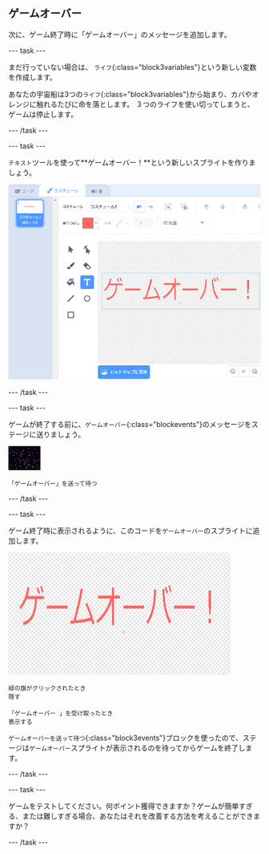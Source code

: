 ## ゲームオーバー

次に、ゲーム終了時に「ゲームオーバー」のメッセージを追加します。

--- task ---

まだ行っていない場合は、 `ライフ`{:class="block3variables"}という新しい変数を作成します。

あなたの宇宙船は3つの`ライフ`{:class="block3variables"}から始まり、カバやオレンジに触れるたびに命を落とします。 ３つのライフを使い切ってしまうと、ゲームは停止します。

--- /task ---

--- task ---

`テキスト`ツールを使って**ゲームオーバー！**という新しいスプライトを作りましょう。

![スクリーンショット](images/invaders-game-over.png)

--- /task ---

--- task ---

ゲームが終了する前に、`ゲームオーバー`{:class="blockevents"}のメッセージをステージに送りましょう。

![「ゲームオーバー」のスプライト](images/stage-sprite.png)

```blocks3
「ゲームオーバー」を送って待つ
```

--- /task ---

--- task ---

ゲーム終了時に表示されるように、このコードを`ゲームオーバー`のスプライトに追加します。

![「ゲームオーバー」のスプライト](images/gameover-sprite.png)

```blocks3
緑の旗がクリックされたとき
隠す

「ゲームオーバー 」を受け取ったとき
表示する
```

`ゲームオーバーを送って待つ`{:class="block3events"}ブロックを使ったので、ステージは`ゲームオーバー`スプライトが表示されるのを待ってからゲームを終了します。

--- /task ---

--- task ---

ゲームをテストしてください。何ポイント獲得できますか？ゲームが簡単すぎる、または難しすぎる場合、あなたはそれを改善する方法を考えることができますか？

--- /task ---